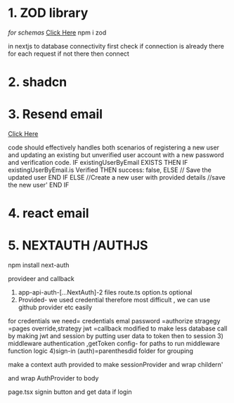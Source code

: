 # 1. ZOD library 
*for schemas*
[Click Here](https://zod.dev/)
npm i zod


in nextjs to database connectivity first check if connection is already there for each request if not there then connect

# 2. shadcn

# 3. Resend email

[Click Here](https://resend.com/)

code should effectively handles both scenarios of registering a new user and
updating an existing but unverified user account with a new password and verification code.
    IF existingUserByEmail EXISTS THEN
        IF existingUserByEmail.is Verified THEN
            success: false,
        ELSE
          // Save the updated user
        END IF
    ELSE
        //Create a new user with provided details
        //save the new user'
    END IF

# 4. react email
# 5. NEXTAUTH /AUTHJS
npm install next-auth

provideer and callback

1) app-api-auth-[...NextAuth]-2 files route.ts option.ts optional
2) Provided- we used credential therefore most difficult , we can use github provider etc easily

for credentials we need= credentials emal password
                       =authorize stragegy
                       =pages override,strategy jwt
                       =callback modified to make less database call by making jwt and session by putting user data to token then to session
3) middleware
authentication ,getToken 
config- for paths to run middleware function logic
4)sign-in
(auth)=parenthesdid folder for grouping

make a context auth provided to make sessionProvider and wrap childern'

and wrap AuthProvider to body

page.tsx signin button and get data if login